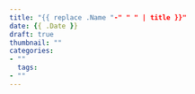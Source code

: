 ```yaml
---
title: "{{ replace .Name "-" " " | title }}"
date: {{ .Date }}
draft: true
thumbnail: ""
categories:
- ""
  tags:
- ""
---
```


